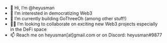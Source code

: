 - 👋 Hi, I’m @heyusman
- 👀 I’m interested in democratizing Web3
- 🌱 I’m currently building GoThreeOh (among other stuff!)
- 👨‍💻 I’m looking to collaborate on exciting new Web3 projects especially in the DeFi space
- 📫 Reach me on heyusman[at]gmail.com or on Discord: heyusman#9877

<!---
heyusman/heyusman is a ✨ special ✨ repository because its `README.md` (this file) appears on your GitHub profile.
You can click the Preview link to take a look at your changes.
--->
